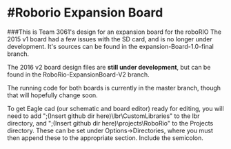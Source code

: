 #Roborio Expansion Board
=======================
###This is Team 3061's design for an expansion board for the roboRIO
The 2015 v1 board had a few issues with the SD card, and is no longer under development. It's sources can be found in the expansion-Board-1.0-final branch.

The 2016 v2 board design files are **still under development**, but can be found in the RoboRio-ExpansionBoard-V2 branch. 

The running code for both boards is currently in the master branch, though that will hopefully change soon.

To get Eagle cad (our schematic and board editor) ready for editing, you will need to add ";(Insert github dir here)\lbr\CustomLibraries" to the lbr directory,
and ";(Insert github dir here)\projects\RoboRio" to the Projects directory.
These can be set under Options->Directories, where you must then append these to
the appropriate section. Include the semicolon.
